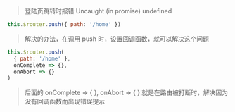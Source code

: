 > 登陆页跳转时报错 Uncaught (in promise) undefined

```js
this.$router.push({ path: '/home' })
```

> 解决的办法，在调用 push 时，设置回调函数，就可以解决这个问题

```js
this.$router.push(
  { path: '/home' },
  onComplete => {},
  onAbort => {}
)
```

> 后面的 onComplete => { }, onAbort => { } 就是在路由被打断时，解决因为没有回调函数而出现错误提示
